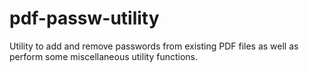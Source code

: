 # pdf-passw-utility
Utility to add and remove passwords from existing PDF files as well as perform some miscellaneous utility functions.
